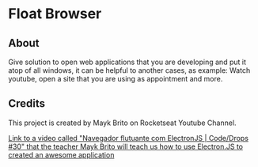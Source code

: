 # Float Browser

## About

Give solution to open web applications that you are developing and put it atop of all windows, it can be helpful to another cases, as example: Watch youtube, open a site that you are using as appointment and more.

## Credits

This project is created by Mayk Brito on Rocketseat Youtube Channel.

[Link to a video called "Navegador flutuante com ElectronJS | Code/Drops #30" that the teacher Mayk Brito will teach us how to use Electron.JS to created an awesome application](https://www.youtube.com/watch?v=zy-B9d2ZVrw)

